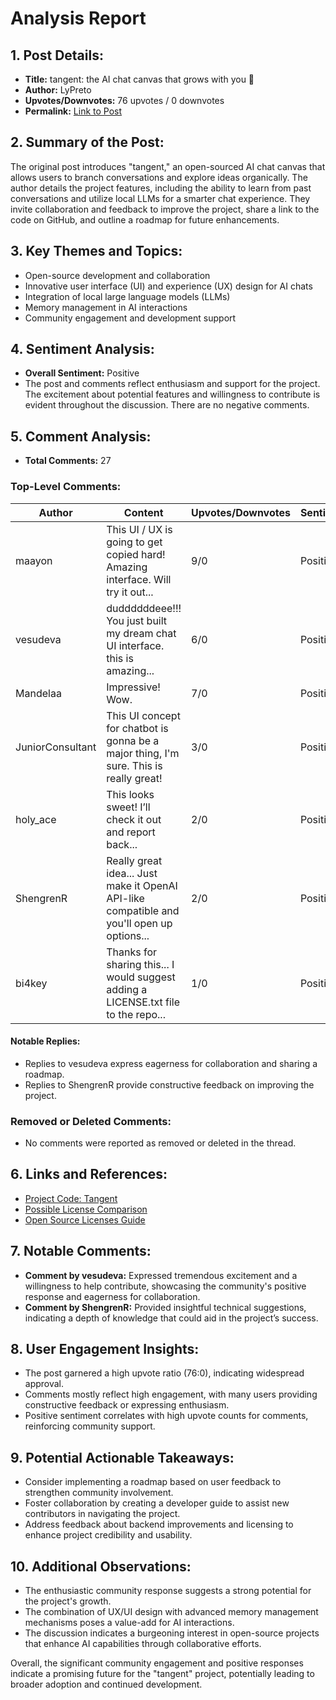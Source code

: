 # Analysis Report

## 1. Post Details:
- **Title:** tangent: the AI chat canvas that grows with you 🌱
- **Author:** LyPreto
- **Upvotes/Downvotes:** 76 upvotes / 0 downvotes
- **Permalink:** [Link to Post](https://www.reddit.com/r/LocalLLaMA/comments/1hgc64u/tangent_the_ai_chat_canvas_that_grows_with_you/)

## 2. Summary of the Post:
The original post introduces "tangent," an open-sourced AI chat canvas that allows users to branch conversations and explore ideas organically. The author details the project features, including the ability to learn from past conversations and utilize local LLMs for a smarter chat experience. They invite collaboration and feedback to improve the project, share a link to the code on GitHub, and outline a roadmap for future enhancements.

## 3. Key Themes and Topics:
- Open-source development and collaboration
- Innovative user interface (UI) and experience (UX) design for AI chats
- Integration of local large language models (LLMs)
- Memory management in AI interactions
- Community engagement and development support

## 4. Sentiment Analysis:
- **Overall Sentiment:** Positive
- The post and comments reflect enthusiasm and support for the project. The excitement about potential features and willingness to contribute is evident throughout the discussion. There are no negative comments.

## 5. Comment Analysis:
- **Total Comments:** 27

### Top-Level Comments:
| Author          | Content                                                                                   | Upvotes/Downvotes | Sentiment  | Replies                                       |
|-----------------|-------------------------------------------------------------------------------------------|-------------------|------------|-----------------------------------------------|
| maayon          | This UI / UX is going to get copied hard! Amazing interface. Will try it out...          | 9/0               | Positive   | None                                          |
| vesudeva        | duddddddeee!!! You just built my dream chat UI interface. this is amazing...             | 6/0               | Positive   | 4 replies                                     |
| Mandelaa        | Impressive! Wow.                                                                          | 7/0               | Positive   | 4 replies                                     |
| JuniorConsultant | This UI concept for chatbot is gonna be a major thing, I'm sure. This is really great!  | 3/0               | Positive   | None                                          |
| holy_ace        | This looks sweet! I’ll check it out and report back...                                   | 2/0               | Positive   | 2 replies                                     |
| ShengrenR       | Really great idea... Just make it OpenAI API-like compatible and you'll open up options... | 2/0               | Positive   | 5 replies                                     |
| bi4key          | Thanks for sharing this... I would suggest adding a LICENSE.txt file to the repo...      | 1/0               | Positive   | 4 replies                                     |

#### Notable Replies:
- Replies to vesudeva express eagerness for collaboration and sharing a roadmap.
- Replies to ShengrenR provide constructive feedback on improving the project.

### Removed or Deleted Comments:
- No comments were reported as removed or deleted in the thread.

## 6. Links and References:
- [Project Code: Tangent](https://github.com/itsPreto/tangent)
- [Possible License Comparison](https://soos.io/apache-vs-mit-license)
- [Open Source Licenses Guide](https://www.mend.io/blog/top-open-source-licenses-explained/)

## 7. Notable Comments:
- **Comment by vesudeva:** Expressed tremendous excitement and a willingness to help contribute, showcasing the community's positive response and eagerness for collaboration. 
- **Comment by ShengrenR:** Provided insightful technical suggestions, indicating a depth of knowledge that could aid in the project’s success.

## 8. User Engagement Insights:
- The post garnered a high upvote ratio (76:0), indicating widespread approval.
- Comments mostly reflect high engagement, with many users providing constructive feedback or expressing enthusiasm.
- Positive sentiment correlates with high upvote counts for comments, reinforcing community support.

## 9. Potential Actionable Takeaways:
- Consider implementing a roadmap based on user feedback to strengthen community involvement.
- Foster collaboration by creating a developer guide to assist new contributors in navigating the project.
- Address feedback about backend improvements and licensing to enhance project credibility and usability.

## 10. Additional Observations:
- The enthusiastic community response suggests a strong potential for the project's growth.
- The combination of UX/UI design with advanced memory management mechanisms poses a value-add for AI interactions.
- The discussion indicates a burgeoning interest in open-source projects that enhance AI capabilities through collaborative efforts. 

Overall, the significant community engagement and positive responses indicate a promising future for the "tangent" project, potentially leading to broader adoption and continued development.